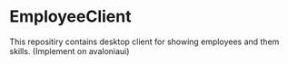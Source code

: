 # EmployeeClient
This repositiry contains desktop client for showing employees and them skills. (Implement on avaloniaui)

